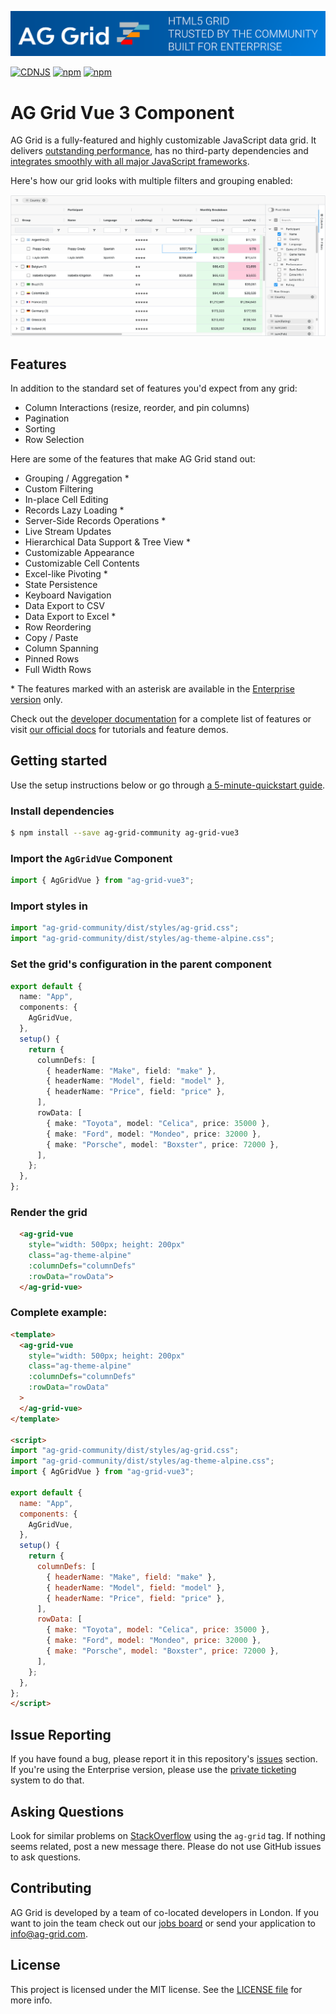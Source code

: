 ![AG Grid HTML5 Grid trusted by the community, built for enterprise](./github-banner.png "AG Grid")

[![CDNJS](https://img.shields.io/cdnjs/v/ag-grid.svg)](https://cdnjs.com/libraries/ag-grid)
[![npm](https://img.shields.io/npm/dm/ag-grid-vue3.svg)](https://www.npmjs.com/package/ag-grid-vue3)
[![npm](https://img.shields.io/npm/dt/ag-grid-vue3.svg)](https://www.npmjs.com/package/ag-grid-vue3)

# AG Grid Vue 3 Component

AG Grid is a fully-featured and highly customizable JavaScript data grid.
It delivers [outstanding performance](https://www.ag-grid.com/example?utm_source=ag-grid-vue3-readme&utm_medium=repository&utm_campaign=github), has no third-party dependencies and [integrates smoothly with all major JavaScript frameworks](https://www.ag-grid.com/vue-data-grid/vue3/?utm_source=ag-grid-vue3-readme&utm_medium=repository&utm_campaign=github).

Here's how our grid looks with multiple filters and grouping enabled:

![Image of AG Grid showing filtering and grouping enabled.](./github-grid-demo.jpg "AG Grid demo")

## Features

In addition to the standard set of features you'd expect from any grid:

* Column Interactions (resize, reorder, and pin columns)
* Pagination
* Sorting
* Row Selection

Here are some of the features that make AG Grid stand out:

* Grouping / Aggregation *
* Custom Filtering
* In-place Cell Editing
* Records Lazy Loading *
* Server-Side Records Operations *
* Live Stream Updates
* Hierarchical Data Support & Tree View *
* Customizable Appearance
* Customizable Cell Contents
* Excel-like Pivoting *
* State Persistence
* Keyboard Navigation
* Data Export to CSV
* Data Export to Excel *
* Row Reordering
* Copy / Paste
* Column Spanning
* Pinned Rows
* Full Width Rows

\* The features marked with an asterisk are available in the [Enterprise version](https://www.ag-grid.com/license-pricing?utm_source=ag-grid-vue3-readme&utm_medium=repository&utm_campaign=github) only.

Check out the [developer documentation](https://www.ag-grid.com/documentation/?utm_source=ag-grid-vue3-readme&utm_medium=repository&utm_campaign=github) for a complete list of features or visit [our official docs](https://www.ag-grid.com/features-overview/?utm_source=ag-grid-vue3-readme&utm_medium=repository&utm_campaign=github) for tutorials and feature demos.

## Getting started

Use the setup instructions below or go through [a 5-minute-quickstart guide](https://www.ag-grid.com/vue-data-grid/vue3/?utm_source=ag-grid-vue3-readme&utm_medium=repository&utm_campaign=github).

### Install dependencies

```sh
$ npm install --save ag-grid-community ag-grid-vue3
```

### Import the `AgGridVue` Component

```ts
import { AgGridVue } from "ag-grid-vue3";
```

### Import styles in 

```ts
import "ag-grid-community/dist/styles/ag-grid.css";
import "ag-grid-community/dist/styles/ag-theme-alpine.css";
```

### Set the grid's configuration in the parent component

```ts
export default {
  name: "App",
  components: {
    AgGridVue,
  },
  setup() {
    return {
      columnDefs: [
        { headerName: "Make", field: "make" },
        { headerName: "Model", field: "model" },
        { headerName: "Price", field: "price" },
      ],
      rowData: [
        { make: "Toyota", model: "Celica", price: 35000 },
        { make: "Ford", model: "Mondeo", price: 32000 },
        { make: "Porsche", model: "Boxster", price: 72000 },
      ],
    };
  },
};
```

### Render the grid  

```html
  <ag-grid-vue
    style="width: 500px; height: 200px"
    class="ag-theme-alpine"
    :columnDefs="columnDefs"
    :rowData="rowData">
  </ag-grid-vue>
```

### Complete example:

```html
<template>
  <ag-grid-vue
    style="width: 500px; height: 200px"
    class="ag-theme-alpine"
    :columnDefs="columnDefs"
    :rowData="rowData"
  >
  </ag-grid-vue>
</template>

<script>
import "ag-grid-community/dist/styles/ag-grid.css";
import "ag-grid-community/dist/styles/ag-theme-alpine.css";
import { AgGridVue } from "ag-grid-vue3";

export default {
  name: "App",
  components: {
    AgGridVue,
  },
  setup() {
    return {
      columnDefs: [
        { headerName: "Make", field: "make" },
        { headerName: "Model", field: "model" },
        { headerName: "Price", field: "price" },
      ],
      rowData: [
        { make: "Toyota", model: "Celica", price: 35000 },
        { make: "Ford", model: "Mondeo", price: 32000 },
        { make: "Porsche", model: "Boxster", price: 72000 },
      ],
    };
  },
};
</script>
```
## Issue Reporting

If you have found a bug, please report it in this repository's [issues](https://github.com/ag-grid/ag-grid/issues) section. If you're using the Enterprise version, please use the [private ticketing](https://ag-grid.zendesk.com/) system to do that.
## Asking Questions

Look for similar problems on [StackOverflow](https://stackoverflow.com/questions/tagged/ag-grid) using the `ag-grid` tag. If nothing seems related, post a new message there. Please do not use GitHub issues to ask questions.

## Contributing

AG Grid is developed by a team of co-located developers in London. If you want to join the team check out our [jobs board](https://www.ag-grid.com/ag-grid-jobs-board/?utm_source=ag-grid-vue3-readme&utm_medium=repository&utm_campaign=github) or send your application to info@ag-grid.com.

## License

This project is licensed under the MIT license. See the [LICENSE file](./LICENSE.txt) for more info.
